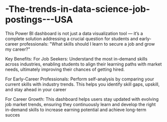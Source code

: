 # -The-trends-in-data-science-job-postings---USA

This Power BI dashboard is not just a data visualization tool — it’s a complete solution addressing a crucial question for students and early-career professionals:
"What skills should I learn to secure a job and grow my career?"

Key Benefits:
For Job Seekers:
Understand the most in-demand skills across industries, enabling students to align their learning paths with market needs, ultimately improving their chances of getting hired.

For Early-Career Professionals:
Perform self-analysis by comparing your current skills with industry trends. This helps you identify skill gaps, upskill, and stay ahead in your career

For Career Growth:
This dashboard helps users stay updated with evolving job market trends, ensuring they continuously learn and develop the right in-demand skills to increase earning potential and achieve long-term succes
